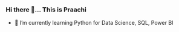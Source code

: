 ### Hi there 👋... This is Praachi
- 🌱  I’m currently learning Python for Data Science, SQL, Power BI

<!--
**PraachiP/PraachiP** is a ✨ _special_ ✨ repository because its `README.md` (this file) appears on your GitHub profile.

Here are some ideas to get you started:

- 🔭 I’m currently working on ...
- 🌱 I’m currently learning Python for Data Science, SQL, Power BI
- 👯 I’m looking to collaborate on ...
- 🤔 I’m looking for help with ...
- 💬 Ask me about ...
- 📫 How to reach me: praachik.20.21@gmail.com
- 😄 Pronouns: ...
- ⚡ Fun fact: ...
-->
